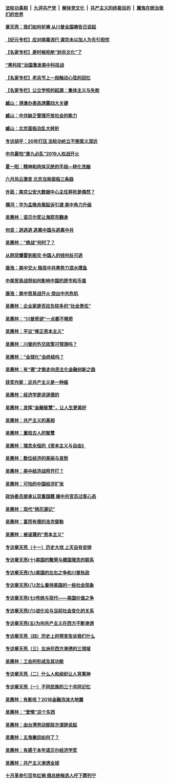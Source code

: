 ####  [法轮功真相](../../../../basic/blob/master/README.md?t=07070202) &nbsp;|&nbsp; [九评共产党](../../../../9ping.md/blob/master/README.md?t=07070202) &nbsp;|&nbsp; [解体党文化](../../../../jtdwh.md/blob/master/README.md?t=07070202)  &nbsp;|&nbsp; [共产主义的终极目的](../../../../gczydzjmd.md/blob/master/README.md?t=07070202) &nbsp;|&nbsp; [魔鬼在统治我们的世界](../../../../mgztzwmdsj.md/blob/master/README.md?t=07070202) 

#### [章天亮：我们如何祈祷 从川普全国祷告日说起](../pages/nsc423/n11944627.md?t=07070202) 

#### [【纪元专栏】应对病毒流行 渥京未以加人为先引担忧](../pages/nsc423/n11875714.md?t=07070202) 

#### [【名家专栏】是时候拒绝“封杀文化”了](../pages/nsc423/n11814093.md?t=07070202) 

#### [“黑科技”治国激发美中科技战](../pages/nsc423/n11638056.md?t=07070202) 

#### [【名家专栏】老兵节上一段触动心弦的回忆](../pages/nsc423/n11646016.md?t=07070202) 

#### [【名家专栏】公立学校的起源：集体主义与失败](../pages/nsc423/n11601833.md?t=07070202) 

#### [臧山：港澳办表态透露四大关键](../pages/nsc423/n11421628.md?t=07070202) 

#### [臧山：中共缺乏管理开放社会的能力](../pages/nsc423/n11407457.md?t=07070202) 

#### [臧山：北京面临治乱大转折](../pages/nsc423/n11406895.md?t=07070202) 

#### [专访胡平：20年打压 法轮功屹立不倒意义深远](../pages/nsc423/n11398800.md?t=07070202) 

#### [中共最怕“逢九必乱”2019人权战开火](../pages/nsc423/n11385248.md?t=07070202) 

#### [夏一阳：精神和肉体灭绝的手段—转化洗脑](../pages/nsc423/n11368250.md?t=07070202) 

#### [六月风云激变 北京当局面临三条路](../pages/nsc423/n11313668.md?t=07070202) 

#### [许茹：南京公安大数据中心主任猝死是偶然？](../pages/nsc423/n11064744.md?t=07070202) 

#### [横河：华为孟晚舟案起诉引渡 美中角力升级](../pages/nsc423/n11027230.md?t=07070202) 

#### [吴惠林：诺贝尔奖让海耶克翻身](../pages/nsc423/n10890049.md?t=07070202) 

#### [何坚：逃逃逃 逃离中国与逃离中共](../pages/nsc423/n10592891.md?t=07070202) 

#### [吴惠林：“商战”何时了？](../pages/nsc423/n10573558.md?t=07070202) 

#### [从网贷爆雷到股灾 中国人的钱何处可逃](../pages/nsc423/n10572800.md?t=07070202) 

#### [唐浩：美中交火 隐现中共黑势力混水摸鱼](../pages/nsc423/n10544040.md?t=07070202) 

#### [中美贸易战将如何影响中国的房市和币值](../pages/nsc423/n10543697.md?t=07070202) 

#### [唐浩：美中贸易战开火 烧出中共危机](../pages/nsc423/n10540126.md?t=07070202) 

#### [吴惠林：企业家是否应负较多的“社会责任”](../pages/nsc423/n10535022.md?t=07070202) 

#### [吴惠林：“川普奇迹”一点都不稀奇](../pages/nsc423/n10512808.md?t=07070202) 

#### [吴惠林：平议“修正资本主义”](../pages/nsc423/n10495724.md?t=07070202) 

#### [吴惠林：川普的外交政策可预测吗？](../pages/nsc423/n10462387.md?t=07070202) 

#### [吴惠林：“全球化”会终结吗？](../pages/nsc423/n10452838.md?t=07070202) 

#### [吴惠林：有“德”才能走向民主化金融创新之路](../pages/nsc423/n10432292.md?t=07070202) 

#### [获奖作家：这共产主义是一种癌](../pages/nsc423/n10431541.md?t=07070202) 

#### [吴惠林：经济学是讲道德的](../pages/nsc423/n10398014.md?t=07070202) 

#### [吴惠林：发挥“金融智慧”，让人生更美好](../pages/nsc423/n10375019.md?t=07070202) 

#### [吴惠林：共产主义的真相](../pages/nsc423/n10351394.md?t=07070202) 

#### [吴惠林：重拾古人的智慧](../pages/nsc423/n10337691.md?t=07070202) 

#### [吴惠林：理念永恒的《资本主义与自由》](../pages/nsc423/n10316274.md?t=07070202) 

#### [吴惠林：数位经济的美丽与哀愁](../pages/nsc423/n10292946.md?t=07070202) 

#### [吴惠林：美中经济战将开打？](../pages/nsc423/n10258825.md?t=07070202) 

#### [吴惠林：可怕的中国经济扩张](../pages/nsc423/n10219147.md?t=07070202) 

#### [政协委员提承认双重国籍 揭中共官员过客心态](../pages/nsc423/n10208809.md?t=07070202) 

#### [吴惠林：现代“桃花源记”](../pages/nsc423/n10185234.md?t=07070202) 

#### [吴惠林：富而有德的洛克斐勒](../pages/nsc423/n10142264.md?t=07070202) 

#### [吴惠林：被诬蔑的“资本主义”](../pages/nsc423/n10124816.md?t=07070202) 

#### [专访章天亮（十一）历史大戏 上天自有安排](../pages/nsc423/n10094905.md?t=07070202) 

#### [专访章天亮(十)美国的繁荣与建国理念的联系](../pages/nsc423/n10094899.md?t=07070202) 

#### [专访章天亮(九)美国的左右之争和川普执政](../pages/nsc423/n10094889.md?t=07070202) 

#### [专访章天亮(八)怎么看待美国的一些社会现象](../pages/nsc423/n10094857.md?t=07070202) 

#### [专访章天亮(七)传统与现代——美国价值之争](../pages/nsc423/n10093140.md?t=07070202) 

#### [专访章天亮(六)进化论与当前社会变化的关系](../pages/nsc423/n10092036.md?t=07070202) 

#### [专访章天亮(五)为何共产主义在西方不断渗透](../pages/nsc423/n10083620.md?t=07070202) 

#### [专访章天亮（四）历史上的预言告诉我们什么](../pages/nsc423/n10083606.md?t=07070202) 

#### [专访章天亮（三）左派在西方渗透的三领域](../pages/nsc423/n10081115.md?t=07070202) 

#### [吴惠林：工会的形成及其功能](../pages/nsc423/n10080633.md?t=07070202) 

#### [专访章天亮（二）什么人和组织让人背离神](../pages/nsc423/n10076637.md?t=07070202) 

#### [专访章天亮（一）不同民族的三个共同记忆](../pages/nsc423/n10074188.md?t=07070202) 

#### [吴惠林：有影呒？2018金融泡沫大地震](../pages/nsc423/n10040534.md?t=07070202) 

#### [吴惠林：“爱情”这个东西](../pages/nsc423/n10019423.md?t=07070202) 

#### [吴惠林：由台湾劳动部政次请辞说起](../pages/nsc423/n9979679.md?t=07070202) 

#### [吴惠林：五鬼搬运如何了？](../pages/nsc423/n9925338.md?t=07070202) 

#### [吴惠林：有感于本年诺贝尔经济学奖](../pages/nsc423/n9871883.md?t=07070202) 

#### [吴惠林：共产主义渗透全球](../pages/nsc423/n9812748.md?t=07070202) 

#### [十月革命引百年红祸 俄总统候选人吁下葬列宁](../pages/nsc423/n9810182.md?t=07070202) 

